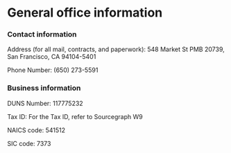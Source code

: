# General office information

### Contact information

Address (for all mail, contracts, and paperwork): 548 Market St PMB 20739, San Francisco, CA 94104-5401

Phone Number: (650) 273-5591

### Business information

DUNS Number: 117775232

Tax ID: For the Tax ID, refer to Sourcegraph W9

NAICS code: 541512

SIC code: 7373
